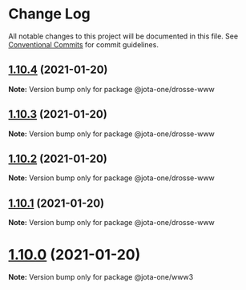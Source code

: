 # Change Log

All notable changes to this project will be documented in this file.
See [Conventional Commits](https://conventionalcommits.org) for commit guidelines.

## [1.10.4](https://github.com/jota-one/drosse/compare/v1.10.3...v1.10.4) (2021-01-20)

**Note:** Version bump only for package @jota-one/drosse-www





## [1.10.3](https://github.com/jota-one/drosse/compare/v1.10.2...v1.10.3) (2021-01-20)

**Note:** Version bump only for package @jota-one/drosse-www





## [1.10.2](https://github.com/jota-one/drosse/compare/v1.10.1...v1.10.2) (2021-01-20)

**Note:** Version bump only for package @jota-one/drosse-www





## [1.10.1](https://github.com/jota-one/drosse/compare/v1.10.0...v1.10.1) (2021-01-20)

**Note:** Version bump only for package @jota-one/drosse-www





# [1.10.0](https://github.com/jota-one/drosse/compare/v1.8.0...v1.10.0) (2021-01-20)

**Note:** Version bump only for package @jota-one/www3
